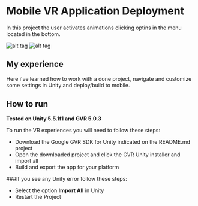 # Mobile VR Application Deployment

In this project the user activates animations clicking optins in the menu located in the bottom.

![alt tag](https://github.com/devreis/Udacity-VRDeveloper/blob/master/Mobile%20VR%20Application%20Deployment/Screenshots/CubeView.png?raw=true)
![alt tag](https://github.com/devreis/Udacity-VRDeveloper/blob/master/Mobile%20VR%20Application%20Deployment/Screenshots/MenuView.png?raw=true)

## My experience
 Here i've learned how to work with a done project, navigate and customize some settings in Unity and deploy/build to mobile.

## How to run

**Tested on Unity 5.5.1f1 and GVR 5.0.3**

To run the VR experiences you will need to follow these steps:

- Download the Google GVR SDK for Unity indicated on the README.md project 
- Open the downloaded project and click the GVR Unity installer and import all
- Build and export the app for your platform 

###If you see any Unity error follow these steps:

- Select the option **Import All** in Unity
- Restart the Project
